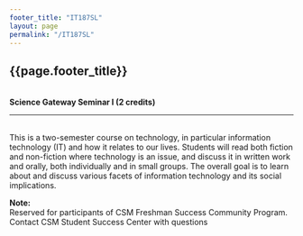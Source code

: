 ```yaml
---
footer_title: "IT187SL"
layout: page
permalink: "/IT187SL"
---
```


## {{page.footer_title}}
\
**Science Gateway Seminar I (2 credits)**

---
\
This is a two-semester course on technology, in particular information technology (IT) and how it relates to our lives. Students will read both fiction and non-fiction where technology is an issue, and discuss it in written work and orally, both individually and in small groups. The overall goal is to learn about and discuss various facets of information technology and its social implications.

**Note:**
\
Reserved for participants of CSM Freshman Success Community Program. Contact CSM Student Success Center with questions
